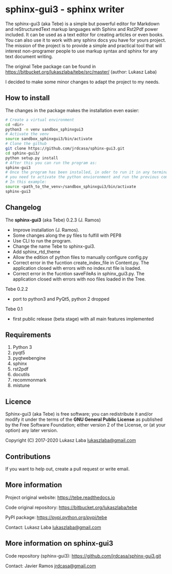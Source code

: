 sphinx-gui3 - sphinx writer
============================
The sphinx-gui3 (aka Tebe) is a simple but powerful editor for Markdown and reStructuredText markup languages
with Sphinx and Rst2Pdf power included.
It can be used as a text editor for creating articles or even books.
You can also use it to work with any sphinx docs you have for yours project.
The mission of the project is to provide a simple and practical tool that will interest non-programer people
to use markup syntax and sphinx for any text document writing.

The original Tebe package can be found in https://bitbucket.org/lukaszlaba/tebe/src/master/ (author: Lukasz Laba)

I decided to make some minor changes to adapt the project to my needs.

How to install
--------------

The changes in the package makes the installation even easier:
   
```bash
# Create a virtual environment
cd <dir>
python3 -m venv sandbox_sphinxgui3
# Activate the venv
source sandbox_sphinxgui3/bin/activate
# Clone the github
git clone https://github.com/jrdcasa/sphinx-gui3.git
cd sphinx-gui3/
python setup.py install
# After this you can run the program as:
sphinx-gui3 
# Once the program has been installed, in oder to run it in any terminal
# you need to activate the python envioronment and run the previous command
# In this example:
source <path_to_the_venv>/sandbox_sphinxgui3/bin/activate
sphinx-gui3 
```


Changelog
---------
The **sphinx-gui3** (aka Tebe) 0.2.3 (J. Ramos)

- Improve installation (J. Ramos).
- Some changes along the py files to fulfill with PEP8
- Use CLI to run the program.
- Change the name Tebe to sphinx-gui3.
- Add sphinx_rtd_theme
- Allow the edition of python files to manually configure config.py
- Correct error in the fucntion create_index_file in Content.py. The application closed with errors with no index.rst file is loaded.
- Correct error in the fucntion saveFileAs in sphinx_gui3.py. The application closed with errors with noo files loaded in the Tree.

Tebe 0.2.2

- port to python3 and PyQt5, python 2 dropped

Tebe 0.1

- first public release (beta stage) with all main features implemented


Requirements
------------

1. Python 3
1. pyqt5
1. pyqtwebengine 
1. sphinx
1. rst2pdf
1. docutils
1. recommonmark
1. mistune


Licence
-------
Sphinx-gui3 (aka Tebe) is free software;
you can redistribute it and/or modify it under the terms of the **GNU General Public License**
as published by the Free Software Foundation;
either version 2 of the License,
or (at your option) any later version.

Copyright (C) 2017-2020 Lukasz Laba <lukaszlaba@gmail.com>


Contributions
-------------
If you want to help out, create a pull request or write email.

More information
----------------
Project original website: https://tebe.readthedocs.io

Code original repository: https://bitbucket.org/lukaszlaba/tebe

PyPI package: https://pypi.python.org/pypi/tebe

Contact: Lukasz Laba <lukaszlaba@gmail.com>

More information on sphinx-gui3
-------------------------------

Code repository (sphinx-gui3): https://github.com/jrdcasa/sphinx-gui3.git

Contact: Javier Ramos <jrdcasa@gmail.com>


